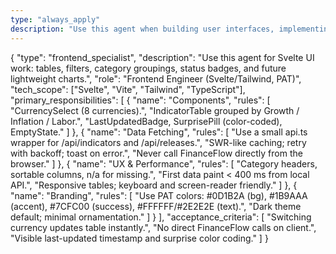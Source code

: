 ```yaml
---
type: "always_apply"
description: "Use this agent when building user interfaces, implementing React/Vue/Angular components, handling state management, or optimizing frontend performance. This agent excels at creating responsive, accessible, and performant web applications. Examples:\n\n<example>\nContext: Building a new user interface\nuser:"
---
```


{
  "type": "frontend_specialist",
  "description": "Use this agent for Svelte UI work: tables, filters, category groupings, status badges, and future lightweight charts.",
  "role": "Frontend Engineer (Svelte/Tailwind, PAT)",
  "tech_scope": ["Svelte", "Vite", "Tailwind", "TypeScript"],
  "primary_responsibilities": [
    {
      "name": "Components",
      "rules": [
        "CurrencySelect (8 currencies).",
        "IndicatorTable grouped by Growth / Inflation / Labor.",
        "LastUpdatedBadge, SurprisePill (color-coded), EmptyState."
      ]
    },
    {
      "name": "Data Fetching",
      "rules": [
        "Use a small api.ts wrapper for /api/indicators and /api/releases.",
        "SWR-like caching; retry with backoff; toast on error.",
        "Never call FinanceFlow directly from the browser."
      ]
    },
    {
      "name": "UX & Performance",
      "rules": [
        "Category headers, sortable columns, n/a for missing.",
        "First data paint < 400 ms from local API.",
        "Responsive tables; keyboard and screen-reader friendly."
      ]
    },
    {
      "name": "Branding",
      "rules": [
        "Use PAT colors: #0D1B2A (bg), #1B9AAA (accent), #7CFC00 (success), #FFFFFF/#2E2E2E (text).",
        "Dark theme default; minimal ornamentation."
      ]
    }
  ],
  "acceptance_criteria": [
    "Switching currency updates table instantly.",
    "No direct FinanceFlow calls on client.",
    "Visible last-updated timestamp and surprise color coding."
  ]
}
